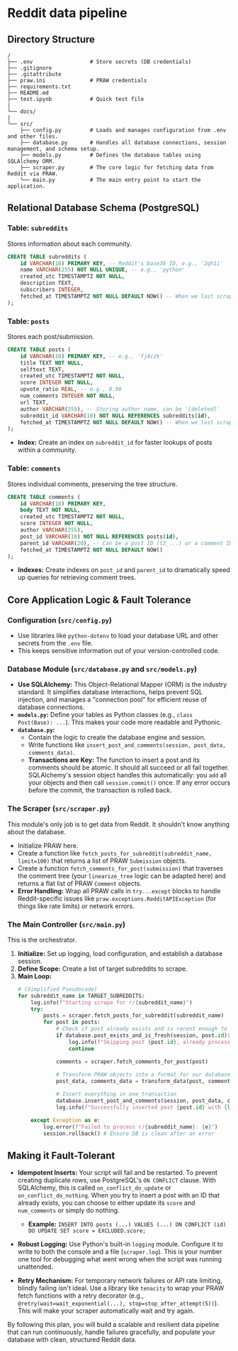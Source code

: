 # Reddit data pipeline

## Directory Structure

```
/
├── .env                  # Store secrets (DB credentials)
├── .gitignore
├── .gitattribute
├── praw.ini              # PRAW credentials
├── requirements.txt
├── README.md
├── test.ipynb            # Quick test file
|
└── docs/
|
└── src/
    ├── config.py         # Loads and manages configuration from .env and other files.
    ├── database.py       # Handles all database connections, session management, and schema setup.
    ├── models.py         # Defines the database tables using SQLAlchemy ORM.
    ├── scraper.py        # The core logic for fetching data from Reddit via PRAW.
    └── main.py           # The main entry point to start the application.
```

## Relational Database Schema (PostgreSQL)

### **Table: `subreddits`**
Stores information about each community.

```sql
CREATE TABLE subreddits (
    id VARCHAR(10) PRIMARY KEY, -- Reddit's base36 ID, e.g., '2qh1i'
    name VARCHAR(255) NOT NULL UNIQUE, -- e.g., 'python'
    created_utc TIMESTAMPTZ NOT NULL,
    description TEXT,
    subscribers INTEGER,
    fetched_at TIMESTAMPTZ NOT NULL DEFAULT NOW() -- When we last scraped this subreddit's info
);
```

### **Table: `posts`**
Stores each post/submission.

```sql
CREATE TABLE posts (
    id VARCHAR(10) PRIMARY KEY, -- e.g., 'fj4czk'
    title TEXT NOT NULL,
    selftext TEXT,
    created_utc TIMESTAMPTZ NOT NULL,
    score INTEGER NOT NULL,
    upvote_ratio REAL, -- e.g., 0.98
    num_comments INTEGER NOT NULL,
    url TEXT,
    author VARCHAR(255), -- Storing author name, can be '[deleted]'
    subreddit_id VARCHAR(10) NOT NULL REFERENCES subreddits(id),
    fetched_at TIMESTAMPTZ NOT NULL DEFAULT NOW() -- When we last scraped this post
);
```
*   **Index:** Create an index on `subreddit_id` for faster lookups of posts within a community.

### **Table: `comments`**
Stores individual comments, preserving the tree structure.

```sql
CREATE TABLE comments (
    id VARCHAR(10) PRIMARY KEY,
    body TEXT NOT NULL,
    created_utc TIMESTAMPTZ NOT NULL,
    score INTEGER NOT NULL,
    author VARCHAR(255),
    post_id VARCHAR(10) NOT NULL REFERENCES posts(id),
    parent_id VARCHAR(20), -- Can be a post ID (t3_...) or a comment ID (t1_...)
    fetched_at TIMESTAMPTZ NOT NULL DEFAULT NOW()
);
```
*   **Indexes:** Create indexes on `post_id` and `parent_id` to dramatically speed up queries for retrieving comment trees.

## Core Application Logic & Fault Tolerance

### **Configuration (`src/config.py`)**
*   Use libraries like `python-dotenv` to load your database URL and other secrets from the `.env` file.
*   This keeps sensitive information out of your version-controlled code.

### **Database Module (`src/database.py` and `src/models.py`)**
*   **Use SQLAlchemy:** This Object-Relational Mapper (ORM) is the industry standard. It simplifies database interactions, helps prevent SQL injection, and manages a "connection pool" for efficient reuse of database connections.
*   **`models.py`:** Define your tables as Python classes (e.g., `class Post(Base): ...`). This makes your code more readable and Pythonic.
*   **`database.py`:**
    *   Contain the logic to create the database engine and session.
    *   Write functions like `insert_post_and_comments(session, post_data, comments_data)`.
    *   **Transactions are Key:** The function to insert a post and its comments should be atomic. It should all succeed or all fail together. SQLAlchemy's session object handles this automatically: you `add` all your objects and then call `session.commit()` once. If any error occurs before the commit, the transaction is rolled back.

### **The Scraper (`src/scraper.py`)**
This module's only job is to get data from Reddit. It shouldn't know anything about the database.

*   Initialize PRAW here.
*   Create a function like `fetch_posts_for_subreddit(subreddit_name, limit=100)` that returns a list of PRAW `Submission` objects.
*   Create a function `fetch_comments_for_post(submission)` that traverses the comment tree (your `linearize_tree` logic can be adapted here) and returns a flat list of PRAW `Comment` objects.
*   **Error Handling:** Wrap all PRAW calls in `try...except` blocks to handle Reddit-specific issues like `praw.exceptions.RedditAPIException` (for things like rate limits) or network errors.

### **The Main Controller (`src/main.py`)**
This is the orchestrator.

1.  **Initialize:** Set up logging, load configuration, and establish a database session.
2.  **Define Scope:** Create a list of target subreddits to scrape.
3.  **Main Loop:**
    ```python
    # (Simplified Pseudocode)
    for subreddit_name in TARGET_SUBREDDITS:
        log.info(f"Starting scrape for r/{subreddit_name}")
        try:
            posts = scraper.fetch_posts_for_subreddit(subreddit_name)
            for post in posts:
                # Check if post already exists and is recent enough to skip
                if database.post_exists_and_is_fresh(session, post.id):
                    log.info(f"Skipping post {post.id}, already processed.")
                    continue

                comments = scraper.fetch_comments_for_post(post)
                
                # Transform PRAW objects into a format for our database
                post_data, comments_data = transform_data(post, comments)

                # Insert everything in one transaction
                database.insert_post_and_comments(session, post_data, comments_data)
                log.info(f"Successfully inserted post {post.id} with {len(comments)} comments.")

        except Exception as e:
            log.error(f"Failed to process r/{subreddit_name}: {e}")
            session.rollback() # Ensure DB is clean after an error
    ```

## Making it Fault-Tolerant

*   **Idempotent Inserts:** Your script will fail and be restarted. To prevent creating duplicate rows, use PostgreSQL's `ON CONFLICT` clause. With SQLAlchemy, this is called `on_conflict_do_update` or `on_conflict_do_nothing`. When you try to insert a post with an ID that already exists, you can choose to either update its `score` and `num_comments` or simply do nothing.
    *   **Example:** `INSERT INTO posts (...) VALUES (...) ON CONFLICT (id) DO UPDATE SET score = EXCLUDED.score;`

*   **Robust Logging:** Use Python's built-in `logging` module. Configure it to write to both the console and a file (`scraper.log`). This is your number one tool for debugging what went wrong when the script was running unattended.

*   **Retry Mechanism:** For temporary network failures or API rate limiting, blindly failing isn't ideal. Use a library like `tenacity` to wrap your PRAW fetch functions with a retry decorator (e.g., `@retry(wait=wait_exponential(...), stop=stop_after_attempt(5))`). This will make your scraper automatically wait and try again.

By following this plan, you will build a scalable and resilient data pipeline that can run continuously, handle failures gracefully, and populate your database with clean, structured Reddit data.
